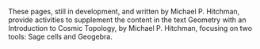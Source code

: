 These pages, still in development, and written by Michael P. Hitchman, provide activities to supplement the content in the text Geometry with an Introduction to Cosmic Topology, by Michael P. Hitchman, focusing on two tools: Sage cells and Geogebra.
